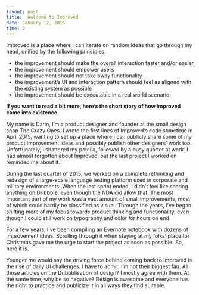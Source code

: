 ```yaml
---
layout: post
title:  Welcome to Improved
date: January 12, 2016
time: 2
---
```


Improved is a place where I can iterate on random ideas that go through my head, unified by the following principles.

- the improvement should make the overall interaction faster and/or easier
- the improvement should empower users
- the improvement should not take away functionality
- the improvement’s UI and interaction pattern should feel as aligned with the existing system as possible
- the improvement should be executable in a real world scenario

**If you want to read a bit more, here’s the short story of how Improved came into existence**.

My name is Darin, I’m a product designer and founder at the small design shop The Crazy Ones. I wrote the first lines of Improved’s code sometime in April 2015, wanting to set up a place where I can publicly share some of my product improvement ideas and possibly publish other designers’ work too. Unfortunately, I shattered my patella, followed by a busy quarter at work. I had almost forgotten about Improved, but the last project I worked on reminded me about it.

During the last quarter of 2015, we worked on a complete rethinking and redesign of a large-scale language testing platform used in corporate and military environments. When the last sprint ended, I didn’t feel like sharing anything on Dribbble, even though the NDA did allow that. The most important part of my work was a vast amount of small improvements, most of which could hardly be classified as visual. Through the years, I’ve began shifting more of my focus towards product thinking and functionality, even though I could still work on typography and color for hours on end.

For a few years, I’ve been compiling an Evernote notebook with dozens of improvement ideas. Scrolling through it when staying at my folks’ place for Christmas gave me the urge to start the project as soon as possible. So, here it is.

Younger me would say the driving force behind coming back to Improved is the rise of daily UI challenges. I have to admit, I’m not their biggest fan. All those articles on the Dribbblisation of design? I mostly agree with them. At the same  time, why be so negative? Design is awesome and everyone has the  right to practice and publicize it in all ways they find suitable.
